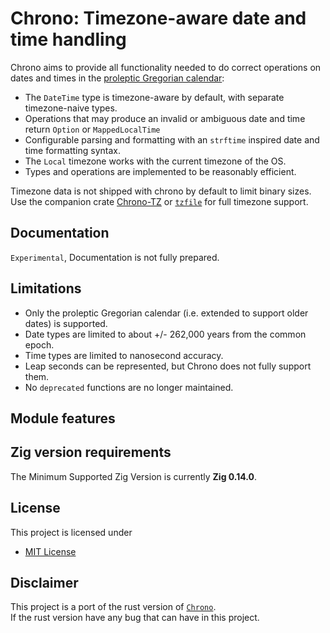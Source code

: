 Chrono: Timezone-aware date and time handling
========================================



Chrono aims to provide all functionality needed to do correct operations on dates and times in the
[proleptic Gregorian calendar](https://en.wikipedia.org/wiki/Proleptic_Gregorian_calendar):

* The `DateTime` type is timezone-aware
  by default, with separate timezone-naive types.
* Operations that may produce an invalid or ambiguous date and time return `Option` or `MappedLocalTime`
* Configurable parsing and formatting with an `strftime` inspired date and time formatting syntax.
* The `Local` timezone works with the current timezone of the OS.
* Types and operations are implemented to be reasonably efficient.

Timezone data is not shipped with chrono by default to limit binary sizes. Use the companion crate
[Chrono-TZ](https://crates.io/crates/chrono-tz) or [`tzfile`](https://crates.io/crates/tzfile) for
full timezone support.

## Documentation

`Experimental`,  Documentation is not fully prepared.

<!-- See [docs.rs](https://docs.rs/chrono/latest/chrono/) for the API reference. -->

## Limitations

* Only the proleptic Gregorian calendar (i.e. extended to support older dates) is supported.
* Date types are limited to about +/- 262,000 years from the common epoch.
* Time types are limited to nanosecond accuracy.
* Leap seconds can be represented, but Chrono does not fully support them.
* No `deprecated` functions are no longer maintained.

## Module features



## Zig version requirements

The Minimum Supported Zig Version is currently **Zig 0.14.0**.


## License

This project is licensed under 
* [MIT License](https://opensource.org/licenses/MIT)


## Disclaimer

This project is a port of the rust version of
[`Chrono`](https://github.com/chronotope/chrono).  
If the rust version have any bug that can have in this project.


